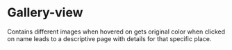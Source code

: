 # Gallery-view
Contains different images
when hovered on gets original color 
when clicked on name leads to a descriptive page with details for that specific place. 
